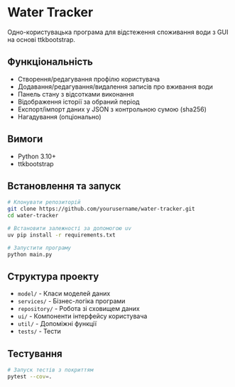 # Water Tracker

Одно-користувацька програма для відстеження споживання води з GUI на основі ttkbootstrap.

## Функціональність

- Створення/редагування профілю користувача
- Додавання/редагування/видалення записів про вживання води
- Панель стану з відсотками виконання
- Відображення історії за обраний період
- Експорт/імпорт даних у JSON з контрольною сумою (sha256)
- Нагадування (опціонально)

## Вимоги

- Python 3.10+
- ttkbootstrap

## Встановлення та запуск

```bash
# Клонувати репозиторій
git clone https://github.com/yourusername/water-tracker.git
cd water-tracker

# Встановити залежності за допомогою uv
uv pip install -r requirements.txt

# Запустити програму
python main.py
```

## Структура проекту

- `model/` - Класи моделей даних
- `services/` - Бізнес-логіка програми
- `repository/` - Робота зі сховищем даних
- `ui/` - Компоненти інтерфейсу користувача
- `util/` - Допоміжні функції
- `tests/` - Тести

## Тестування

```bash
# Запуск тестів з покриттям
pytest --cov=.
```
